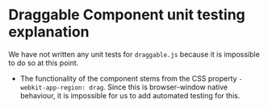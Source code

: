 # Draggable Component unit testing explanation

We have not written any unit tests for `draggable.js` because it is impossible to do so at this point.

- The functionality of the component stems from the CSS property `-webkit-app-region: drag`. Since this is browser-window native behaviour, it is impossible for us to add automated testing for this.

